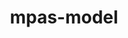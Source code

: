 ---
title: "mpas-model"
layout: cache
categories: [package, develop]
meta: {"versions": ["7.3"], "compilers": ["gcc@=7.3.1"], "oss": ["amzn2"], "platforms": ["linux"], "targets": ["aarch64", "neoverse_n1", "x86_64_v3"], "stacks": ["aws-isc", "aws-isc-aarch64", "root"], "num_specs": 24, "num_specs_by_stack": {"aws-isc-aarch64": 16, "root": 24, "aws-isc": 8}}
spec_details: [{"hash": "zgvesjn2lcbf7gibs74t6atu4s7zxof3", "compiler": "gcc@=7.3.1", "versions": ["7.3"], "os": "amzn2", "platform": "linux", "target": "aarch64", "variants": ["build_system=makefile", "make_target=none", "precision=double"], "stacks": ["aws-isc-aarch64", "root"], "size": "-", "tarball": "https://binaries.spack.io/develop/build_cache/linux-amzn2-aarch64/gcc-7.3.1/mpas-model-7.3/linux-amzn2-aarch64-gcc-7.3.1-mpas-model-7.3-zgvesjn2lcbf7gibs74t6atu4s7zxof3.spack"}, {"hash": "e47ivzt7pzx3cyeajsbtpzhhsnn4c6a5", "compiler": "gcc@=7.3.1", "versions": ["7.3"], "os": "amzn2", "platform": "linux", "target": "aarch64", "variants": ["build_system=makefile", "make_target=none", "precision=double"], "stacks": ["aws-isc-aarch64", "root"], "size": "-", "tarball": "https://binaries.spack.io/develop/build_cache/linux-amzn2-aarch64/gcc-7.3.1/mpas-model-7.3/linux-amzn2-aarch64-gcc-7.3.1-mpas-model-7.3-e47ivzt7pzx3cyeajsbtpzhhsnn4c6a5.spack"}, {"hash": "tf26quheszatkjh6hmfslfcipwqcqcl3", "compiler": "gcc@=7.3.1", "versions": ["7.3"], "os": "amzn2", "platform": "linux", "target": "aarch64", "variants": ["build_system=makefile", "make_target=none", "precision=double"], "stacks": ["aws-isc-aarch64", "root"], "size": "-", "tarball": "https://binaries.spack.io/develop/build_cache/linux-amzn2-aarch64/gcc-7.3.1/mpas-model-7.3/linux-amzn2-aarch64-gcc-7.3.1-mpas-model-7.3-tf26quheszatkjh6hmfslfcipwqcqcl3.spack"}, {"hash": "sqllvyyg57g6zlyph5dshmt6xom2u5zm", "compiler": "gcc@=7.3.1", "versions": ["7.3"], "os": "amzn2", "platform": "linux", "target": "aarch64", "variants": ["build_system=makefile", "make_target=none", "precision=double"], "stacks": ["aws-isc-aarch64", "root"], "size": "-", "tarball": "https://binaries.spack.io/develop/build_cache/linux-amzn2-aarch64/gcc-7.3.1/mpas-model-7.3/linux-amzn2-aarch64-gcc-7.3.1-mpas-model-7.3-sqllvyyg57g6zlyph5dshmt6xom2u5zm.spack"}, {"hash": "ki3dvjuprma4rpfajhvaatz3a3k35xsl", "compiler": "gcc@=7.3.1", "versions": ["7.3"], "os": "amzn2", "platform": "linux", "target": "aarch64", "variants": ["build_system=makefile", "make_target=none", "precision=double"], "stacks": ["aws-isc-aarch64", "root"], "size": "-", "tarball": "https://binaries.spack.io/develop/build_cache/linux-amzn2-aarch64/gcc-7.3.1/mpas-model-7.3/linux-amzn2-aarch64-gcc-7.3.1-mpas-model-7.3-ki3dvjuprma4rpfajhvaatz3a3k35xsl.spack"}, {"hash": "gcmdgsx5vnwqmdtso5vnc5ujihgz5ukg", "compiler": "gcc@=7.3.1", "versions": ["7.3"], "os": "amzn2", "platform": "linux", "target": "aarch64", "variants": ["build_system=makefile", "make_target=none", "precision=double"], "stacks": ["aws-isc-aarch64", "root"], "size": "-", "tarball": "https://binaries.spack.io/develop/build_cache/linux-amzn2-aarch64/gcc-7.3.1/mpas-model-7.3/linux-amzn2-aarch64-gcc-7.3.1-mpas-model-7.3-gcmdgsx5vnwqmdtso5vnc5ujihgz5ukg.spack"}, {"hash": "lyqq3gdcij2v4gknjk5ommi5ut2knmau", "compiler": "gcc@=7.3.1", "versions": ["7.3"], "os": "amzn2", "platform": "linux", "target": "aarch64", "variants": ["build_system=makefile", "make_target=none", "precision=double"], "stacks": ["aws-isc-aarch64", "root"], "size": "-", "tarball": "https://binaries.spack.io/develop/build_cache/linux-amzn2-aarch64/gcc-7.3.1/mpas-model-7.3/linux-amzn2-aarch64-gcc-7.3.1-mpas-model-7.3-lyqq3gdcij2v4gknjk5ommi5ut2knmau.spack"}, {"hash": "isqfdvk3ne2ay33xdusyisllwxr3ddgw", "compiler": "gcc@=7.3.1", "versions": ["7.3"], "os": "amzn2", "platform": "linux", "target": "aarch64", "variants": ["build_system=makefile", "make_target=none", "precision=double"], "stacks": ["aws-isc-aarch64", "root"], "size": "-", "tarball": "https://binaries.spack.io/develop/build_cache/linux-amzn2-aarch64/gcc-7.3.1/mpas-model-7.3/linux-amzn2-aarch64-gcc-7.3.1-mpas-model-7.3-isqfdvk3ne2ay33xdusyisllwxr3ddgw.spack"}, {"hash": "knr5d6nl5awu3x6p3mozpl2bnyhxlvi2", "compiler": "gcc@=7.3.1", "versions": ["7.3"], "os": "amzn2", "platform": "linux", "target": "neoverse_n1", "variants": ["build_system=makefile", "make_target=none", "precision=double"], "stacks": ["aws-isc-aarch64", "root"], "size": "-", "tarball": "https://binaries.spack.io/develop/build_cache/linux-amzn2-neoverse_n1/gcc-7.3.1/mpas-model-7.3/linux-amzn2-neoverse_n1-gcc-7.3.1-mpas-model-7.3-knr5d6nl5awu3x6p3mozpl2bnyhxlvi2.spack"}, {"hash": "szaxtpcrj2dhyulrzia63f5exx6ogrj5", "compiler": "gcc@=7.3.1", "versions": ["7.3"], "os": "amzn2", "platform": "linux", "target": "neoverse_n1", "variants": ["build_system=makefile", "make_target=none", "precision=double"], "stacks": ["aws-isc-aarch64", "root"], "size": "-", "tarball": "https://binaries.spack.io/develop/build_cache/linux-amzn2-neoverse_n1/gcc-7.3.1/mpas-model-7.3/linux-amzn2-neoverse_n1-gcc-7.3.1-mpas-model-7.3-szaxtpcrj2dhyulrzia63f5exx6ogrj5.spack"}, {"hash": "4bqdy5qek64frvyxcoxlczsyjb5da6vd", "compiler": "gcc@=7.3.1", "versions": ["7.3"], "os": "amzn2", "platform": "linux", "target": "neoverse_n1", "variants": ["build_system=makefile", "make_target=none", "precision=double"], "stacks": ["aws-isc-aarch64", "root"], "size": "-", "tarball": "https://binaries.spack.io/develop/build_cache/linux-amzn2-neoverse_n1/gcc-7.3.1/mpas-model-7.3/linux-amzn2-neoverse_n1-gcc-7.3.1-mpas-model-7.3-4bqdy5qek64frvyxcoxlczsyjb5da6vd.spack"}, {"hash": "3wuaro32y2fh4ry3znw2lmta5yar7756", "compiler": "gcc@=7.3.1", "versions": ["7.3"], "os": "amzn2", "platform": "linux", "target": "neoverse_n1", "variants": ["build_system=makefile", "make_target=none", "precision=double"], "stacks": ["aws-isc-aarch64", "root"], "size": "-", "tarball": "https://binaries.spack.io/develop/build_cache/linux-amzn2-neoverse_n1/gcc-7.3.1/mpas-model-7.3/linux-amzn2-neoverse_n1-gcc-7.3.1-mpas-model-7.3-3wuaro32y2fh4ry3znw2lmta5yar7756.spack"}, {"hash": "kyamjms2rk4ihrmerjbp632v7c7lrh4y", "compiler": "gcc@=7.3.1", "versions": ["7.3"], "os": "amzn2", "platform": "linux", "target": "neoverse_n1", "variants": ["build_system=makefile", "make_target=none", "precision=double"], "stacks": ["aws-isc-aarch64", "root"], "size": "-", "tarball": "https://binaries.spack.io/develop/build_cache/linux-amzn2-neoverse_n1/gcc-7.3.1/mpas-model-7.3/linux-amzn2-neoverse_n1-gcc-7.3.1-mpas-model-7.3-kyamjms2rk4ihrmerjbp632v7c7lrh4y.spack"}, {"hash": "wnkylagi7njetbmwgn3r3mzhzf2hm74f", "compiler": "gcc@=7.3.1", "versions": ["7.3"], "os": "amzn2", "platform": "linux", "target": "neoverse_n1", "variants": ["build_system=makefile", "make_target=none", "precision=double"], "stacks": ["aws-isc-aarch64", "root"], "size": "-", "tarball": "https://binaries.spack.io/develop/build_cache/linux-amzn2-neoverse_n1/gcc-7.3.1/mpas-model-7.3/linux-amzn2-neoverse_n1-gcc-7.3.1-mpas-model-7.3-wnkylagi7njetbmwgn3r3mzhzf2hm74f.spack"}, {"hash": "xyqz5r45vpdnltukfr5qle2ozhr42rlq", "compiler": "gcc@=7.3.1", "versions": ["7.3"], "os": "amzn2", "platform": "linux", "target": "neoverse_n1", "variants": ["build_system=makefile", "make_target=none", "precision=double"], "stacks": ["aws-isc-aarch64", "root"], "size": "-", "tarball": "https://binaries.spack.io/develop/build_cache/linux-amzn2-neoverse_n1/gcc-7.3.1/mpas-model-7.3/linux-amzn2-neoverse_n1-gcc-7.3.1-mpas-model-7.3-xyqz5r45vpdnltukfr5qle2ozhr42rlq.spack"}, {"hash": "xbkzaqn7xegyump3qg27s6o7o4r6bx66", "compiler": "gcc@=7.3.1", "versions": ["7.3"], "os": "amzn2", "platform": "linux", "target": "neoverse_n1", "variants": ["build_system=makefile", "make_target=none", "precision=double"], "stacks": ["aws-isc-aarch64", "root"], "size": "-", "tarball": "https://binaries.spack.io/develop/build_cache/linux-amzn2-neoverse_n1/gcc-7.3.1/mpas-model-7.3/linux-amzn2-neoverse_n1-gcc-7.3.1-mpas-model-7.3-xbkzaqn7xegyump3qg27s6o7o4r6bx66.spack"}, {"hash": "elvweervtgbd63sjam27xzmakz7ry7be", "compiler": "gcc@=7.3.1", "versions": ["7.3"], "os": "amzn2", "platform": "linux", "target": "x86_64_v3", "variants": ["build_system=makefile", "make_target=none", "precision=double"], "stacks": ["aws-isc", "root"], "size": "-", "tarball": "https://binaries.spack.io/develop/build_cache/linux-amzn2-x86_64_v3/gcc-7.3.1/mpas-model-7.3/linux-amzn2-x86_64_v3-gcc-7.3.1-mpas-model-7.3-elvweervtgbd63sjam27xzmakz7ry7be.spack"}, {"hash": "izpoh4wrdcrylrgxhqrezdopcchiowcw", "compiler": "gcc@=7.3.1", "versions": ["7.3"], "os": "amzn2", "platform": "linux", "target": "x86_64_v3", "variants": ["build_system=makefile", "make_target=none", "precision=double"], "stacks": ["aws-isc", "root"], "size": "-", "tarball": "https://binaries.spack.io/develop/build_cache/linux-amzn2-x86_64_v3/gcc-7.3.1/mpas-model-7.3/linux-amzn2-x86_64_v3-gcc-7.3.1-mpas-model-7.3-izpoh4wrdcrylrgxhqrezdopcchiowcw.spack"}, {"hash": "ih5phoz6hnr6djd5nxjj4qvn2dxbbtbf", "compiler": "gcc@=7.3.1", "versions": ["7.3"], "os": "amzn2", "platform": "linux", "target": "x86_64_v3", "variants": ["build_system=makefile", "make_target=none", "precision=double"], "stacks": ["aws-isc", "root"], "size": "-", "tarball": "https://binaries.spack.io/develop/build_cache/linux-amzn2-x86_64_v3/gcc-7.3.1/mpas-model-7.3/linux-amzn2-x86_64_v3-gcc-7.3.1-mpas-model-7.3-ih5phoz6hnr6djd5nxjj4qvn2dxbbtbf.spack"}, {"hash": "wdhfyxvyihekhhz6khlxfl4btn7fn76r", "compiler": "gcc@=7.3.1", "versions": ["7.3"], "os": "amzn2", "platform": "linux", "target": "x86_64_v3", "variants": ["build_system=makefile", "make_target=none", "precision=double"], "stacks": ["aws-isc", "root"], "size": "-", "tarball": "https://binaries.spack.io/develop/build_cache/linux-amzn2-x86_64_v3/gcc-7.3.1/mpas-model-7.3/linux-amzn2-x86_64_v3-gcc-7.3.1-mpas-model-7.3-wdhfyxvyihekhhz6khlxfl4btn7fn76r.spack"}, {"hash": "v2frnoayo3fnsktpqiw4fpgdjgvfzp4l", "compiler": "gcc@=7.3.1", "versions": ["7.3"], "os": "amzn2", "platform": "linux", "target": "x86_64_v3", "variants": ["build_system=makefile", "make_target=none", "precision=double"], "stacks": ["aws-isc", "root"], "size": "-", "tarball": "https://binaries.spack.io/develop/build_cache/linux-amzn2-x86_64_v3/gcc-7.3.1/mpas-model-7.3/linux-amzn2-x86_64_v3-gcc-7.3.1-mpas-model-7.3-v2frnoayo3fnsktpqiw4fpgdjgvfzp4l.spack"}, {"hash": "ajssaxh4enklu7jqldfr3ogugvlu2g6u", "compiler": "gcc@=7.3.1", "versions": ["7.3"], "os": "amzn2", "platform": "linux", "target": "x86_64_v3", "variants": ["build_system=makefile", "make_target=none", "precision=double"], "stacks": ["aws-isc", "root"], "size": "-", "tarball": "https://binaries.spack.io/develop/build_cache/linux-amzn2-x86_64_v3/gcc-7.3.1/mpas-model-7.3/linux-amzn2-x86_64_v3-gcc-7.3.1-mpas-model-7.3-ajssaxh4enklu7jqldfr3ogugvlu2g6u.spack"}, {"hash": "ukadfyvapv7xzgo7r56rfuqfjg3dqucb", "compiler": "gcc@=7.3.1", "versions": ["7.3"], "os": "amzn2", "platform": "linux", "target": "x86_64_v3", "variants": ["build_system=makefile", "make_target=none", "precision=double"], "stacks": ["aws-isc", "root"], "size": "-", "tarball": "https://binaries.spack.io/develop/build_cache/linux-amzn2-x86_64_v3/gcc-7.3.1/mpas-model-7.3/linux-amzn2-x86_64_v3-gcc-7.3.1-mpas-model-7.3-ukadfyvapv7xzgo7r56rfuqfjg3dqucb.spack"}, {"hash": "2fgsyiqwr7ukk3lgme5uttg7gukboufn", "compiler": "gcc@=7.3.1", "versions": ["7.3"], "os": "amzn2", "platform": "linux", "target": "x86_64_v3", "variants": ["build_system=makefile", "make_target=none", "precision=double"], "stacks": ["aws-isc", "root"], "size": "-", "tarball": "https://binaries.spack.io/develop/build_cache/linux-amzn2-x86_64_v3/gcc-7.3.1/mpas-model-7.3/linux-amzn2-x86_64_v3-gcc-7.3.1-mpas-model-7.3-2fgsyiqwr7ukk3lgme5uttg7gukboufn.spack"}]
---
